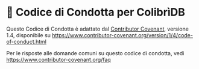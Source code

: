 # 📜 Codice di Condotta per ColibrìDB

Questo Codice di Condotta è adattato dal [Contributor Covenant][homepage], versione 1.4, disponibile su https://www.contributor-covenant.org/version/1/4/code-of-conduct.html

[homepage]: https://www.contributor-covenant.org

Per le risposte alle domande comuni su questo codice di condotta, vedi https://www.contributor-covenant.org/faq
